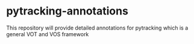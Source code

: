 # pytracking-annotations
This repository will provide detailed annotations for pytracking which is a general VOT and VOS framework
